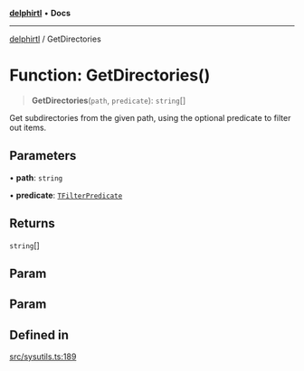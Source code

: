 [**delphirtl**](../README.md) • **Docs**

***

[delphirtl](../globals.md) / GetDirectories

# Function: GetDirectories()

> **GetDirectories**(`path`, `predicate`): `string`[]

Get subdirectories from the given path, using the optional predicate to filter out items.

## Parameters

• **path**: `string`

• **predicate**: [`TFilterPredicate`](../type-aliases/TFilterPredicate.md)

## Returns

`string`[]

## Param

## Param

## Defined in

[src/sysutils.ts:189](https://github.com/chuacw/delphirtl/blob/48cfb097286672c971bbebd46ef739959b561e2a/src/sysutils.ts#L189)
